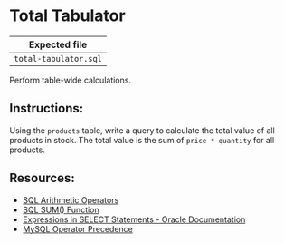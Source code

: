 # Total Tabulator

| Expected file |
| ------------- |
| `total-tabulator.sql` |

Perform table-wide calculations.

## Instructions:

Using the `products` table, write a query to calculate the total value of all products in stock. The total value is the sum of `price * quantity` for all products.

## Resources:

- [SQL Arithmetic Operators](https://www.w3schools.com/sql/sql_operators.asp)
- [SQL SUM() Function](https://www.w3schools.com/sql/sql_count_avg_sum.asp)
- [Expressions in SELECT Statements - Oracle Documentation](https://docs.oracle.com/en/database/oracle/oracle-database/19/sqlrf/Expressions.html)
- [MySQL Operator Precedence](https://dev.mysql.com/doc/refman/8.0/en/operator-precedence.html)
